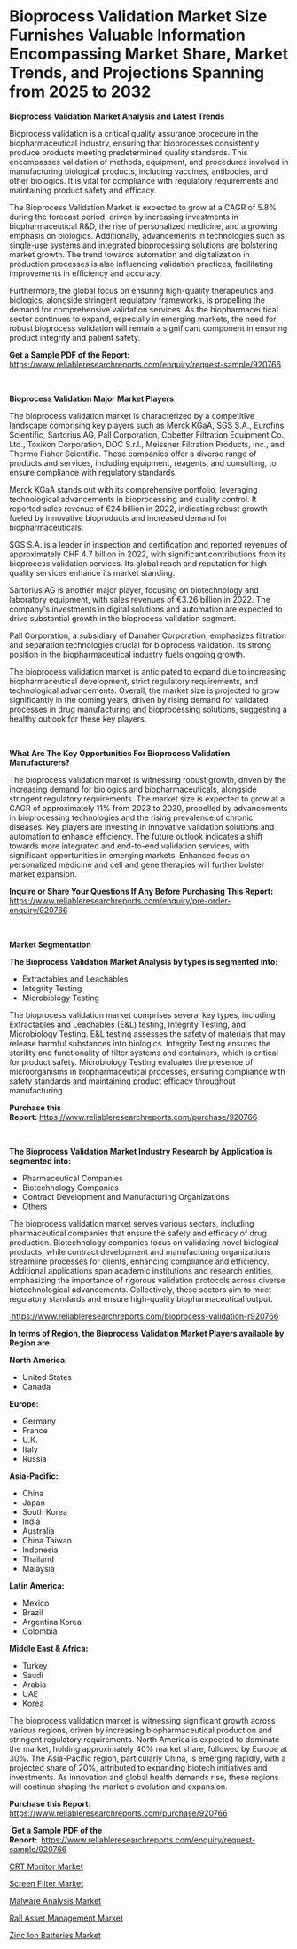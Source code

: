 <p><h1>Bioprocess Validation Market Size Furnishes Valuable Information Encompassing Market Share, Market Trends, and Projections Spanning from 2025 to 2032</h1></p><p><strong>Bioprocess Validation Market Analysis and Latest Trends</strong></p>
<p><p>Bioprocess validation is a critical quality assurance procedure in the biopharmaceutical industry, ensuring that bioprocesses consistently produce products meeting predetermined quality standards. This encompasses validation of methods, equipment, and procedures involved in manufacturing biological products, including vaccines, antibodies, and other biologics. It is vital for compliance with regulatory requirements and maintaining product safety and efficacy.</p><p>The Bioprocess Validation Market is expected to grow at a CAGR of 5.8% during the forecast period, driven by increasing investments in biopharmaceutical R&D, the rise of personalized medicine, and a growing emphasis on biologics. Additionally, advancements in technologies such as single-use systems and integrated bioprocessing solutions are bolstering market growth. The trend towards automation and digitalization in production processes is also influencing validation practices, facilitating improvements in efficiency and accuracy.</p><p>Furthermore, the global focus on ensuring high-quality therapeutics and biologics, alongside stringent regulatory frameworks, is propelling the demand for comprehensive validation services. As the biopharmaceutical sector continues to expand, especially in emerging markets, the need for robust bioprocess validation will remain a significant component in ensuring product integrity and patient safety.</p></p>
<p><strong>Get a Sample PDF of the Report:&nbsp;</strong> <a href="https://www.reliableresearchreports.com/enquiry/request-sample/920766?utm_campaign=2286&utm_medium=2&utm_source=Github&utm_content=ia&utm_term=07032025&utm_id=bioprocess-validation">https://www.reliableresearchreports.com/enquiry/request-sample/920766</a></p>
<p>&nbsp;</p>
<p><strong>Bioprocess Validation Major Market Players</strong></p>
<p><p>The bioprocess validation market is characterized by a competitive landscape comprising key players such as Merck KGaA, SGS S.A., Eurofins Scientific, Sartorius AG, Pall Corporation, Cobetter Filtration Equipment Co., Ltd., Toxikon Corporation, DOC S.r.l., Meissner Filtration Products, Inc., and Thermo Fisher Scientific. These companies offer a diverse range of products and services, including equipment, reagents, and consulting, to ensure compliance with regulatory standards.</p><p>Merck KGaA stands out with its comprehensive portfolio, leveraging technological advancements in bioprocessing and quality control. It reported sales revenue of €24 billion in 2022, indicating robust growth fueled by innovative bioproducts and increased demand for biopharmaceuticals.</p><p>SGS S.A. is a leader in inspection and certification and reported revenues of approximately CHF 4.7 billion in 2022, with significant contributions from its bioprocess validation services. Its global reach and reputation for high-quality services enhance its market standing.</p><p>Sartorius AG is another major player, focusing on biotechnology and laboratory equipment, with sales revenues of €3.26 billion in 2022. The company's investments in digital solutions and automation are expected to drive substantial growth in the bioprocess validation segment.</p><p>Pall Corporation, a subsidiary of Danaher Corporation, emphasizes filtration and separation technologies crucial for bioprocess validation. Its strong position in the biopharmaceutical industry fuels ongoing growth.</p><p>The bioprocess validation market is anticipated to expand due to increasing biopharmaceutical development, strict regulatory requirements, and technological advancements. Overall, the market size is projected to grow significantly in the coming years, driven by rising demand for validated processes in drug manufacturing and bioprocessing solutions, suggesting a healthy outlook for these key players.</p></p>
<p>&nbsp;</p>
<p><strong>What Are The Key Opportunities For Bioprocess Validation Manufacturers?</strong></p>
<p><p>The bioprocess validation market is witnessing robust growth, driven by the increasing demand for biologics and biopharmaceuticals, alongside stringent regulatory requirements. The market size is expected to grow at a CAGR of approximately 11% from 2023 to 2030, propelled by advancements in bioprocessing technologies and the rising prevalence of chronic diseases. Key players are investing in innovative validation solutions and automation to enhance efficiency. The future outlook indicates a shift towards more integrated and end-to-end validation services, with significant opportunities in emerging markets. Enhanced focus on personalized medicine and cell and gene therapies will further bolster market expansion.</p></p>
<p><strong>Inquire or Share Your Questions If Any Before Purchasing This Report:</strong> <a href="https://www.reliableresearchreports.com/enquiry/pre-order-enquiry/920766?utm_campaign=2286&utm_medium=2&utm_source=Github&utm_content=ia&utm_term=07032025&utm_id=bioprocess-validation">https://www.reliableresearchreports.com/enquiry/pre-order-enquiry/920766</a></p>
<p>&nbsp;</p>
<p><strong>Market Segmentation</strong></p>
<p><strong>The Bioprocess Validation Market Analysis by types is segmented into:</strong></p>
<p><ul><li>Extractables and Leachables</li><li>Integrity Testing</li><li>Microbiology Testing</li></ul></p>
<p><p>The bioprocess validation market comprises several key types, including Extractables and Leachables (E&L) testing, Integrity Testing, and Microbiology Testing. E&L testing assesses the safety of materials that may release harmful substances into biologics. Integrity Testing ensures the sterility and functionality of filter systems and containers, which is critical for product safety. Microbiology Testing evaluates the presence of microorganisms in biopharmaceutical processes, ensuring compliance with safety standards and maintaining product efficacy throughout manufacturing.</p></p>
<p><strong>Purchase this Report:&nbsp;</strong><a href="https://www.reliableresearchreports.com/purchase/920766?utm_campaign=2286&utm_medium=2&utm_source=Github&utm_content=ia&utm_term=07032025&utm_id=bioprocess-validation">https://www.reliableresearchreports.com/purchase/920766</a></p>
<p>&nbsp;</p>
<p><strong>The Bioprocess Validation Market Industry Research by Application is segmented into:</strong></p>
<p><ul><li>Pharmaceutical Companies</li><li>Biotechnology Companies</li><li>Contract Development and Manufacturing Organizations</li><li>Others</li></ul></p>
<p><p>The bioprocess validation market serves various sectors, including pharmaceutical companies that ensure the safety and efficacy of drug production. Biotechnology companies focus on validating novel biological products, while contract development and manufacturing organizations streamline processes for clients, enhancing compliance and efficiency. Additional applications span academic institutions and research entities, emphasizing the importance of rigorous validation protocols across diverse biotechnological advancements. Collectively, these sectors aim to meet regulatory standards and ensure high-quality biopharmaceutical output.</p></p>
<p><a href="https://www.reliableresearchreports.com/bioprocess-validation-r920766?utm_campaign=2286&utm_medium=2&utm_source=Github&utm_content=ia&utm_term=07032025&utm_id=bioprocess-validation">&nbsp;https://www.reliableresearchreports.com/bioprocess-validation-r920766</a></p>
<p><strong>In terms of Region, the Bioprocess Validation Market Players available by Region are:</strong></p>
<p>
    <p> <strong> North America: </strong>
        <ul>
            <li>United States</li>
            <li>Canada</li>
        </ul>
        </p> 
    <p> <strong> Europe: </strong>
        <ul>
            <li>Germany</li>
            <li>France</li>
            <li>U.K.</li>
            <li>Italy</li>
            <li>Russia</li>
        </ul>
        </p> 
    <p> <strong> Asia-Pacific: </strong>
        <ul>
            <li>China</li>
            <li>Japan</li>
            <li>South Korea</li>
            <li>India</li>
            <li>Australia</li>
            <li>China Taiwan</li>
            <li>Indonesia</li>
            <li>Thailand</li>
            <li>Malaysia</li>
        </ul>
        </p> 
    <p> <strong> Latin America: </strong>
        <ul>
            <li>Mexico</li>
            <li>Brazil</li>
            <li>Argentina Korea</li>
            <li>Colombia</li>
        </ul>
        </p> 
    <p> <strong> Middle East & Africa: </strong>
        <ul>
            <li>Turkey</li>
            <li>Saudi</li>
            <li>Arabia</li>
            <li>UAE</li>
            <li>Korea</li>
        </ul>
    </p>
    </p>
<p><p>The bioprocess validation market is witnessing significant growth across various regions, driven by increasing biopharmaceutical production and stringent regulatory requirements. North America is expected to dominate the market, holding approximately 40% market share, followed by Europe at 30%. The Asia-Pacific region, particularly China, is emerging rapidly, with a projected share of 20%, attributed to expanding biotech initiatives and investments. As innovation and global health demands rise, these regions will continue shaping the market's evolution and expansion.</p></p>
<p><strong>Purchase this Report: </strong><a href="https://www.reliableresearchreports.com/purchase/920766?utm_campaign=2286&utm_medium=2&utm_source=Github&utm_content=ia&utm_term=07032025&utm_id=bioprocess-validation">https://www.reliableresearchreports.com/purchase/920766</a></p>
<p>&nbsp;<strong>Get a Sample PDF of the Report:&nbsp;&nbsp;</strong><a href="https://www.reliableresearchreports.com/enquiry/request-sample/920766?utm_campaign=2286&utm_medium=2&utm_source=Github&utm_content=ia&utm_term=07032025&utm_id=bioprocess-validation">https://www.reliableresearchreports.com/enquiry/request-sample/920766</a></p>
<p><strong></strong></p>
<p><p><a href="https://www.linkedin.com/pulse/global-crt-monitor-market-share-growth-opportunities-omtse?utm_campaign=2286&utm_medium=2&utm_source=Github&utm_content=ia&utm_term=07032025&utm_id=bioprocess-validation">CRT Monitor Market</a></p><p><a href="https://www.linkedin.com/pulse/screen-filter-market-essentials-key-players-demand-drivers-roi-bkdyc?utm_campaign=2286&utm_medium=2&utm_source=Github&utm_content=ia&utm_term=07032025&utm_id=bioprocess-validation">Screen Filter Market</a></p><p><a href="https://github.com/kuziaaring40/Market-Research-Report-List-1/blob/main/malware-analysis-market.md?utm_campaign=2286&utm_medium=2&utm_source=Github&utm_content=ia&utm_term=07032025&utm_id=bioprocess-validation">Malware Analysis Market</a></p><p><a href="https://github.com/hoganemken50/Market-Research-Report-List-1/blob/main/rail-asset-management-market.md?utm_campaign=2286&utm_medium=2&utm_source=Github&utm_content=ia&utm_term=07032025&utm_id=bioprocess-validation">Rail Asset Management Market</a></p><p><a href="https://www.linkedin.com/pulse/projecting-growth-zinc-ion-batteries-market-insights-expected-zzpoc?utm_campaign=2286&utm_medium=2&utm_source=Github&utm_content=ia&utm_term=07032025&utm_id=bioprocess-validation">Zinc Ion Batteries Market</a></p></p>